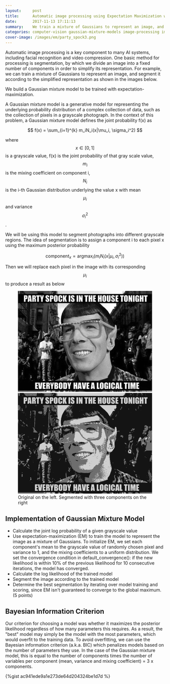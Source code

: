 ```yaml
---
layout:     post
title:      Automatic image processing using Expectation Maximization with Gaussian Mixture Models
date:       2017-11-13 17:11:13
summary:    We train a mixture of Gaussians to represent an image, and perform automatic image segmentation using Gaussian Mixture Models
categories: computer-vision gaussian-mixture-models image-processing image-segmentation expectation-maximization
cover-image: /images/em/party_spock3.png
---
```


Automatic image processing is a key component to many AI systems, including facial recognition and video compression. One basic method for processing is segmentation, by which we divide an image into a fixed number of components in order to simplify its representation. For example, we can train a mixture of Gaussians to represent an image, and segment it according to the simplified representation as shown in the images below.

We build a Gaussian mixture model to be trained with expectation-maximization.

A Gaussian mixture model is a generative model for representing the underlying probability distribution of a complex collection of data, such as the collection of pixels in a grayscale photograph. In the context of this problem, a Gaussian mixture model defines the joint probability f(x) as

<center>$$ f(x) = \sum_{i=1}^{k} m_iN_i(x|\mu_i, \sigma_i^2) $$  </center>

where $$ x \in [0,1] $$ is a grayscale value, f(x) is the joint probability of that gray scale value, $$ m_i $$ is the mixing coefficient on component i, $$ N_i $$ is the i-th Gaussian distribution underlying the value x with mean $$ \mu_i $$ and variance $$ \sigma_i^2 $$.  

We will be using this model to segment photographs into different grayscale regions. The idea of segmentation is to assign a component i to each pixel x using the maximum posterior probability

$$ \text{component}_x = \text{argmax}_i (m_i N_i (x|\mu_i, \sigma_i^2)) $$

Then we will replace each pixel in the image with its corresponding $$ \mu_i $$ to produce a result as below 


<figure>
  <img class="img-half-width" src="/images/em/party_spock.png" /><img class="img-half-width" src="/images/em/party_spock3.png" />
  <figcaption>Original on the left. Segmented with three components on the right</figcaption>
</figure>

## Implementation of Gaussian Mixture Model

- Calculate the joint log probability of a given grayscale value
- Use expectation-maximization (EM) to train the model to represent the image as a mixture of Gaussians. 
To initialize EM, we set each component's mean to the grayscale value of randomly chosen pixel and variance to 1, and the mixing coefficients to a uniform distribution. 
We set the convergence condition in default_convergence(): if the new likelihood is within 10% of the previous likelihood for 10 consecutive iterations, the model has converged.
- Calculate the log likelihood of the trained model
- Segment the image according to the trained model
- Determine the best segmentation by iterating over model training and scoring, since EM isn't guaranteed to converge to the global maximum. (5 points)

## Bayesian Information Criterion

Our criterion for choosing a model was whether it maximizes the posterior likelihood regardless of how many parameters this requires. As a result, the "best" model may simply be the model with the most parameters, which would overfit to the training data.
To avoid overfitting, we can use the Bayesian information criterion (a.k.a. BIC) which penalizes models based on the number of parameters they use. In the case of the Gaussian mixture model, this is equal to the number of components times the number of variables per component (mean, variance and mixing coefficient) = 3 x components.

{%gist ac941ede9a1e273de64d204324be1d7d %}

